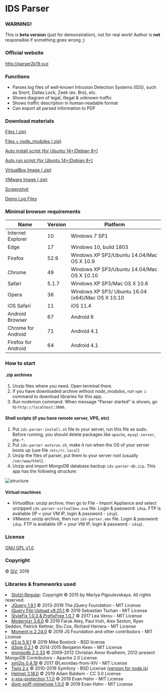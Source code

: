 # IDS Parser

### WARNING!
This is **beta version** (just for demonstration), not for real work! Author is **not** responsible if something goes wrong ;)

### Official website
http://parser2k19.xyz

### Functions
 - Parses log files of well-known Intrusion Detection Systems (IDS), such as Snort, Dallas Lock, Zeek (ex. Bro), etc.
- Shows diagram of legal, illegal & unknown traffic
- Shows traffic description in human-readable format
- Can export all parsed information to PDF

### Download materials

[Files (.zip)](http://parser2k19.xyz/files/ids-parser-beta.zip)

[Files + node_modules (.zip)](http://parser2k19.xyz/files/ids-parser-beta_node.zip)

[Auto install script (for Ubuntu 14+/Debian 8+)](http://parser2k19.xyz/files/ids-parser-install.sh)

[Auto run script (for Ubuntu 14+/Debian 8+)](http://parser2k19.xyz/files/ids-parser-autorun.sh)

[VirtualBox Image (.zip)](http://parser2k19.xyz/files/ids-parser-virtualbox.zip)

[VMware Image (.zip)](http://parser2k19.xyz/files/ids-parser-vmware.zip)
            
[Screenshot](http://parser2k19.xyz/files/scr.png)  

[Demo Log Files](http://parser2k19.xyz/files/demo-logs.zip)

### Minimal browser requirements 

| Name        | Version           | Platform  |
| ------------- |-------------| ---------------|
| Internet Explorer | 10        | Windows 7 SP1 |
| Edge              | 17        | Windows 10, build 1803 |
| Firefox           | 52.9      | Windows XP SP2/Ubuntu 14.04/Mac OS X 10.9 |
| Chrome            | 49        | Windows XP SP3/Ubuntu 14.04/Mac OS X 10.10 |
| Safari            | 5.1.7     | Windows XP SP3/Mac OS X 10.6 |
| Opera             | 36        | Windows XP SP3/ Ubuntu 16.04 (x64)/Mac OS X 10.10 |
| iOS Safari        | 11        | iOS 11.4 |
| Android Browser   | 67        | Android 6 |
| Chrome for Android | 71       | Android 4.1 |
| Firefox for Android | 64      | Android 4.1 |

### How to start
#### .zip archives
1. Unzip files where you need. Open terminal there.
2. If you have downloaded archive without *node_modules*, run `npm i` command to download libraries for this app.
3. Run nodemon command. When message "Parser started" is shown, go to `http://localhost:3000`.

#### Shell scripts (if you have remote server, VPS, etc)
1. Put `ids-parser-install.sh` file to your server, run this file as sudo. Before running, you should delete packages like `apache`, `mysql-server`, `php-*`.
2. Put `ids-parser-autorun.sh`, make it run when the OS of your server boots up (use file `/etc/rc.local`)
3. Unzip the files of parser, put them to your server root (usually `/var/www/html`).
4. Unzip and import MongoDB database backup `ids-parser-db.zip`. This app has the following structure:

![structure](https://i.imgur.com/cH7uIa9.png)

#### Virtual machines
- *VirtualBox*: unzip archive, then go to File - Import Appliance and select unzipped `ids-parser-virtualbox.ova` file. Login & password: `idsp`. FTP is avaliable (IP = your VM IP, login & password - `idsp`).
- *VMware*: unzip archive, then run `ids-parser.vmx` file. Login & password: `idsp`. FTP is avaliable (IP = your VM IP, login & password - `idsp`).

### License
[GNU GPL v1.0](https://www.gnu.org/licenses/old-licenses/gpl-1.0.en.html)

### Copyright
&copy; [SIV](https://www.facebook.com/thesiv95), 2019

### Libraries & frameworks used
<li><a href="https://fonts.adobe.com/fonts/stolzl" target="_blank">Stolzl-Regular</a>: Copyright &copy; 2015 by Mariya Pigoulevskaya. All rights reserved.</li>
            <li><a href="https://code.jquery.com/jquery/" target="_blank">JQuery 1.9.1</a> &copy; 2013-2019 The jQuery Foundation - MIT License</li>
            <li><a href="https://blueimp.github.io/jQuery-File-Upload/" target="_blank">jQuery File Upload v9.25.1 </a> &copy; 2019 Sebastian Tschan - MIT License</li>
            <li><a href="https://leaverou.github.io/prefixfree/" target="_blank">StyleFix 1.0.3 & PrefixFree 1.0.7</a> &copy; 2017 Lea Verou - MIT License</li>
            <li><a href="https://modernizr.com" target="_blank">Modernizr 3.6.0</a> &copy; 2019 Faruk Ateş, Paul Irish, Alex Sexton, Ryan Seddon, Patrick Kettner, Stu Cox, Richard Herrera - MIT License</li>
            <li><a href="https://momentjs.com" target="_blank">Moment.js 2.24.0</a> &copy; 2019 JS Foundation and other contributors - MIT License</li>
            <li><a href="https://d3js.org" target="_blank">d3.js 5.9.1</a> &copy; 2019 Mike Bostock - BSD license</li>
            <li><a href="http://d3pie.org" target="_blank">d3pie 0.2.1</a> &copy; 2014-2015 Benjamin Keen - MIT License</li>
            <li><a href="https://mongodb.github.io/node-mongodb-native/2.2/" target="_blank">mongodb 2.2.33</a> &copy; 2009-2012 Christian Amor Kvalheim, 2012-present MongoDB Contributors - Apache 2.0 License</li>
            <li><a href="https://www.npmjs.com/package/xml2js" target="_blank">xml2js 0.4.19</a> &copy; 2017 @Leonidas-from-XIV - MIT License</li>
            <li><a href="https://twig.symfony.com" target="_blank">Twig 2.x</a> &copy; 2010-2019 Symfony - BSD License (<a href="https://www.npmjs.com/package/twig" target="_blank">version for node.js</a>)</li>
            <li><a href="https://helmetjs.github.io" target="_blank">Helmet 3.18.0</a> &copy; 2019 Adam Baldwin - CC 3.0 License</li>
            <li><a href="https://www.npmjs.com/package/x-xss-protection" target="_blank">x-xss-protection 1.1.0</a> &copy; 2019 Evan Hahn - MIT License</li>
            <li><a href="https://www.npmjs.com/package/dont-sniff-mimetype" target="_blank">dont-sniff-mimetype 1.0.0</a> &copy; 2019 Evan Hahn - MIT License</li>
